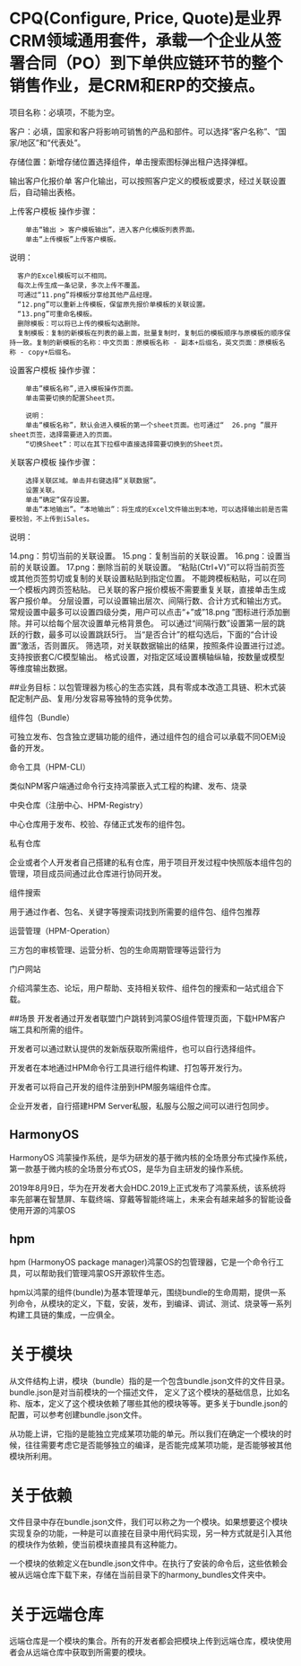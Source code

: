 # CPQ(Configure, Price, Quote)是业界CRM领域通用套件，承载一个企业从签署合同（PO）到下单供应链环节的整个销售作业，是CRM和ERP的交接点。

项目名称：必填项，不能为空。

客户：必填，国家和客户将影响可销售的产品和部件。可以选择“客户名称”、“国家/地区”和“代表处”。

存储位置：新增存储位置选择组件，单击搜索图标弹出租户选择弹框。

输出客户化报价单
客户化输出，可以按照客户定义的模板或要求，经过关联设置后，自动输出表格。

上传客户模板
操作步骤：

        单击“输出 > 客户模板输出”，进入客户化模版列表界面。
        单击“上传模板”上传客户模板。

说明：

      客户的Excel模板可以不相同。
      每次上传生成一条记录，多次上传不覆盖。
      可通过“11.png”将模板分享给其他产品经理。
      “12.png”可以重新上传模板，保留原先报价单模板的关联设置。
      “13.png”可重命名模板。
      删除模板：可以将已上传的模板勾选删除。
      复制模板：复制的新模板在列表的最上面，批量复制时，复制后的模板顺序与原模板的顺序保持一致。复制的新模板的名称：中文页面：原模板名称 - 副本+后缀名，英文页面：原模板名称 - copy+后缀名。
      

设置客户模板
操作步骤：

        单击”模板名称”,进入模板操作页面。
        单击需要切换的配置Sheet页。
             
        说明：
        单击“模板名称”，默认会进入模板的第一个sheet页面。也可通过“  26.png ”展开sheet页签，选择需要进入的页面。
        “切换Sheet”：可以在其下拉框中直接选择需要切换到的Sheet页。
        
        
 关联客户模板
  操作步骤：

        选择关联区域。单击并右键选择“关联数据”。
        设置关联。
        单击“确定”保存设置。
        单击“本地输出”。“本地输出”：将生成的Excel文件输出到本地，可以选择输出前是否需要校验，不上传到iSales。
        
        
说明：

14.png：剪切当前的关联设置。
15.png：复制当前的关联设置。
16.png：设置当前的关联设置。
17.png：删除当前的关联设置。
“粘贴(Ctrl+V)”可以将当前页签或其他页签剪切或复制的关联设置粘贴到指定位置。
不能跨模板粘贴，可以在同一个模板内跨页签粘贴。
已关联的客户报价模板不需要重复关联，直接单击生成客户报价单。
分层设置，可以设置输出层次、间隔行数、合计方式和输出方式。
常规设置中最多可以设置四级分类，用户可以点击“+”或”18.png ”图标进行添加删除。并可以给每个层次设置单元格背景色。
可以通过“间隔行数”设置第一层的跳跃的行数，最多可以设置跳跃5行。
当“是否合计”的框勾选后，下面的“合计设置”激活，否则置灰。
筛选项，对关联数据输出的结果，按照条件设置进行过滤。
支持按嵌套C/C模型输出。
格式设置，对指定区域设置横轴纵轴，按数量或模型等维度输出数据。


##业务目标：以包管理器为核心的生态实践，具有零成本改造工具链、积木式装配定制产品、复用/分发容易等独特的竞争优势。


  
  组件包（Bundle）
  
  可独立发布、包含独立逻辑功能的组件，通过组件包的组合可以承载不同OEM设备的开发。


  
  命令工具（HPM-CLI）
  
  类似NPM客户端通过命令行支持鸿蒙嵌入式工程的构建、发布、烧录


 
  
  中央仓库（注册中心、HPM-Registry）
  
  中心仓库用于发布、校验、存储正式发布的组件包。


 
  
  私有仓库

  企业或者个人开发者自己搭建的私有仓库，用于项目开发过程中快照版本组件包的管理，项目成员间通过此仓库进行协同开发。
 
 
  
  组件搜索
  
  用于通过作者、包名、关键字等搜索词找到所需要的组件包、组件包推荐

 
 
  
  运营管理（HPM-Operation）

  三方包的审核管理、运营分析、包的生命周期管理等运营行为


 
  
  门户网站
  
  介绍鸿蒙生态、论坛，用户帮助、支持相关软件、组件包的搜索和一站式组合下载。


  
##场景
开发者通过开发者联盟门户跳转到鸿蒙OS组件管理页面，下载HPM客户端工具和所需的组件。

开发者可以通过默认提供的发新版获取所需组件，也可以自行选择组件。

开发者在本地通过HPM命令行工具进行组件构建、打包等开发行为。

开发者可以将自己开发的组件注册到HPM服务端组件仓库。

企业开发者，自行搭建HPM Server私服，私服与公服之间可以进行包同步。


## HarmonyOS
HarmonyOS 鸿蒙操作系统，是华为研发的基于微内核的全场景分布式操作系统，第一款基于微内核的全场景分布式OS，是华为自主研发的操作系统。

2019年8月9日，华为在开发者大会HDC.2019上正式发布了鸿蒙系统，该系统将率先部署在智慧屏、车载终端、穿戴等智能终端上，未来会有越来越多的智能设备使用开源的鸿蒙OS

## hpm
hpm (HarmonyOS package manager)鸿蒙OS的包管理器，它是一个命令行工具，可以帮助我们管理鸿蒙OS开源软件生态。

hpm以鸿蒙的组件(bundle)为基本管理单元，围绕bundle的生命周期，提供一系列命令，从模块的定义，下载，安装，发布，到编译、调试、测试、烧录等一系列构建工具链的集成，一应俱全。

# 关于模块
从文件结构上讲，模块（bundle）指的是一个包含bundle.json文件的文件目录。bundle.json是对当前模块的一个描述文件， 定义了这个模块的基础信息，比如名称、版本，定义了这个模块依赖了哪些其他的模块等等。更多关于bundle.json的配置，可以参考创建bundle.json文件。

从功能上讲，它指的是能独立完成某项功能的单元。所以我们在确定一个模块的时候，往往需要考虑它是否能够独立的编译，是否能完成某项功能，是否能够被其他模块所利用。

# 关于依赖
文件目录中存在bundle.json文件，我们可以称之为一个模块。如果想要这个模块实现复杂的功能，一种是可以直接在目录中用代码实现，另一种方式就是引入其他的模块作为依赖，使当前模块直接具有这种能力。

一个模块的依赖定义在bundle.json文件中。在执行了安装的命令后，这些依赖会被从远端仓库下载下来，存储在当前目录下的harmony_bundles文件夹中。

# 关于远端仓库
远端仓库是一个模块的集合。所有的开发者都会把模块上传到远端仓库，模块使用者会从远端仓库中获取到所需要的模块。
